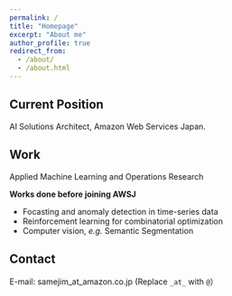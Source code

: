 ```yaml
---
permalink: /
title: "Homepage"
excerpt: "About me"
author_profile: true
redirect_from: 
  - /about/
  - /about.html
---
```


Current Position
-----------------
AI Solutions Architect, Amazon Web Services Japan.

Work
---------------
Applied Machine Learning and Operations Research

**Works done before joining AWSJ**
* Focasting and anomaly detection in time-series data
* Reinforcement learning for combinatorial optimization
* Computer vision, *e.g.* Semantic Segmentation

Contact
--------
E-mail: samejim_at_amazon.co.jp
(Replace `_at_` with `@`）
